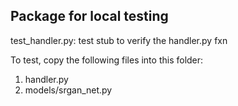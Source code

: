 
## Package for local testing

test_handler.py: test stub to verify the handler.py fxn

To test, copy the following files into this folder:
1. handler.py
2. models/srgan_net.py
